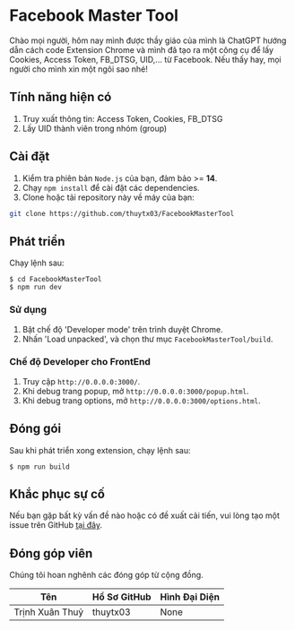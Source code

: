 # Facebook Master Tool

Chào mọi người, hôm nay mình được thầy giáo của mình là ChatGPT hướng dẫn cách code Extension Chrome và mình đã tạo ra một công cụ để lấy Cookies, Access Token, FB_DTSG, UID,... từ Facebook. Nếu thấy hay, mọi người cho mình xin một ngôi sao nhé!

## Tính năng hiện có
1. Truy xuất thông tin: Access Token, Cookies, FB_DTSG
2. Lấy UID thành viên trong nhóm (group)

## Cài đặt

1. Kiểm tra phiên bản `Node.js` của bạn, đảm bảo >= **14**.
2. Chạy `npm install` để cài đặt các dependencies.
3. Clone hoặc tải repository này về máy của bạn:
  ```bash
  git clone https://github.com/thuytx03/FacebookMasterTool
  ```

## Phát triển

Chạy lệnh sau:

```shell
$ cd FacebookMasterTool
$ npm run dev
```

### Sử dụng

1. Bật chế độ 'Developer mode' trên trình duyệt Chrome.
2. Nhấn 'Load unpacked', và chọn thư mục `FacebookMasterTool/build`.

### Chế độ Developer cho FrontEnd

1. Truy cập `http://0.0.0.0:3000/`.
2. Khi debug trang popup, mở `http://0.0.0.0:3000/popup.html`.
3. Khi debug trang options, mở `http://0.0.0.0:3000/options.html`.

## Đóng gói

Sau khi phát triển xong extension, chạy lệnh sau:

```shell
$ npm run build
```


## Khắc phục sự cố

Nếu bạn gặp bất kỳ vấn đề nào hoặc có đề xuất cải tiến, vui lòng tạo một issue trên GitHub [tại đây](https://github.com/thuytx03/FacebookMasterTool/issues/new?template=Blank+issue).

## Đóng góp viên

Chúng tôi hoan nghênh các đóng góp từ cộng đồng.

| Tên             | Hồ Sơ GitHub | Hình Đại Diện |
| --------------- | ------------ | ------------- |
| Trịnh Xuân Thuỷ | thuytx03     | None          |
